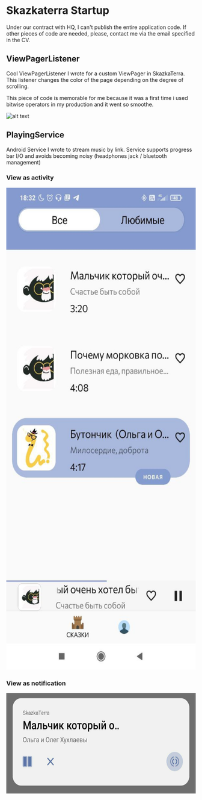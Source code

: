 # Skazkaterra Startup
Under our contract with HQ, I can't publish the entire application code. If other pieces of code are needed,
please, contact me via the email specified in the CV.

## ViewPagerListener
Cool ViewPagerListener I wrote for a custom ViewPager in SkazkaTerra.
This listener changes the color of the page depending on the degree
of scrolling.

This piece of code is memorable for me because it was a first time i used bitwise operators in my production and it went so smoothe.

<img src="https://github.com/LossDemoss/public-skazkaterra/raw/main/PagerView.gif" alt="alt text" width="591" height="1280">

## PlayingService
Android Service I wrote to stream music by link. Service supports 
progress bar I/O and avoids becoming noisy (headphones jack / bluetooth management)

### View as activity
<img src="https://github.com/LossDemoss/public-skazkaterra/raw/main/Service1.jpg" alt="alt text" width="591" height="1280">

### View as notification
<img src="https://github.com/LossDemoss/public-skazkaterra/raw/main/Service2.jpg" alt="alt text" width="591" height="267">

